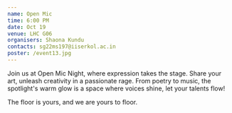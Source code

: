 ```yaml
---
name: Open Mic
time: 6:00 PM
date: Oct 19
venue: LHC G06
organisers: Shaona Kundu
contacts: sg22ms197@iiserkol.ac.in
poster: /event13.jpg
---
```

Join us at Open Mic Night, where expression takes the stage. Share your art, unleash creativity in a passionate rage. From poetry to music, the spotlight's warm glow is a space where voices shine, let your talents flow!

The floor is yours, and we are yours to floor.
